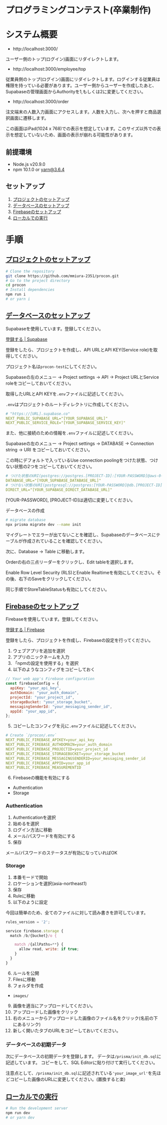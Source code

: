 # プログラミングコンテスト(卒業制作)

# システム概要

- http://localhost:3000/

ユーザー側のトップ(ログイン)画面にリダイレクトします。

- http://localhost:3000/employee/top

従業員側のトップ(ログイン)画面にリダイレクトします。ログインする従業員は権限を持っている必要があります。ユーザー側からユーザーを作成したあと、Supabaseの管理画面からAuthorityを1,もしくは2に変更してください。

- http://localhost:3000/order

注文端末の人数入力画面にアクセスします。人数を入力し、次へを押すと商品選択画面に遷移します。

この画面はiPad(1024 x 768)での表示を想定しています。このサイズ以外での表示を想定していないため、画面の表示が崩れる可能性があります。


## 前提環境

- Node.js v20.9.0
- npm 10.1.0 or yarn@3.6.4

## セットアップ
1. [プロジェクトのセットアップ](#プロジェクトのセットアップ)
2. [データベースのセットアップ](#データベースのセットアップ)
3. [Firebaseのセットアップ](#Firebaseのセットアップ)
4. [ローカルでの実行](#ローカルでの実行)

# 手順

## [プロジェクトのセットアップ](#プロジェクトのセットアップ)
```bash
# Clone the repository
git clone https://github.com/mmiura-2351/procon.git
# Go to the project directory
cd procon
# Install dependencies
npm run i
# or yarn i
```

## [データベースのセットアップ](#データベースのセットアップ)
Supabaseを使用しています。登録してください。

[登録する | Supabase](https://supabase.com/dashboard/sign-in)

登録をしたら、プロジェクトを作成し、API URLとAPI KEY(Service role)を取得してください。

プロジェクト名は`procon-test`にしてください。

Supabaseの左のメニュー -> Project settings -> API -> Project URLとService roleをコピーしておいてください。

取得したURLとAPI KEYを`.env`ファイルに記述してください。

`.env`はプロジェクトのルートディレクトリに作成してください。

```yaml
# "https://[URL].supabase.co"
NEXT_PUBLIC_SUPABASE_URL="[YOUR_SUPABASE_URL]"
NEXT_PUBLIC_SERVICE_ROLE="[YOUR_SUPABASE_SERVICE_KEY]"
```

また、他に接続のための情報を`.env`ファイルに記述してください。

Supabaseの左のメニュー -> Project settings -> DATABASE -> Connection string -> URI をコピーしておいてください。

この時にデフォルトで入っているUse connection poolingをつけた状態、つけない状態の2つをコピーしておいてください。

```yaml
# つけた状態のURI(postgres://postgres.[PROJECT-ID]:[YOUR-PASSWORD]@aws-0-ap-northeast-1.pooler.supabase.com:5432/postgres)
DATABASE_URL="[YOUR_SUPABASE_DATABASE_URL]"
# つけない状態のURI(postgresql://postgres:[YOUR-PASSWORD]@db.[PROJECT-ID].supabase.co:5432/postgres)
DIRECT_URL="[YOUR_SUPABASE_DIRECT_DATABASE_URL]"
```

[YOUR-PASSWORD], [PROJECT-ID]は適切に変更してください。

データベースの作成
```bash
# migrate database
npx prisma migrate dev --name init
```
マイグレートでエラーが出てないことを確認し、Supabaseのデータベースにテーブルが作成されていることを確認してください。

次に、Database -> Table に移動します。

Orderの右の三点リーダーをクリックし、Edit tableを選択します。

Enable Row Level Security (RLS)とEnable Realtimeを有効にしてください。その後、右下のSaveをクリックしてください。

同じ手順でStoreTableStatusも有効にしてください。

## [Firebaseのセットアップ](#Firebaseのセットアップ)
Firebaseを使用しています。登録してください。

[登録する | Firebase](https://console.firebase.google.com/)

登録をしたら、プロジェクトを作成し、Firebaseの設定を行ってください。

1. ウェブアプリを追加を選択
2. アプリのニックネームを入力
3. 「npmの設定を使用する」を選択
4. 以下のようなコンフィグをコピーしておく
```javascript
// Your web app's Firebase configuration
const firebaseConfig = {
  apiKey: "your_api_key",
  authDomain: "your_auth_domain",
  projectId: "your_project_id",
  storageBucket: "your_storage_bucket",
  messagingSenderId: "your_messaging_sender_id",
  appId: "your_app_id",
};
```
5. コピーしたコンフィグを元に`.env`ファイルに記述してください。
```yaml
# Create `/procon/.env`
NEXT_PUBLIC_FIREBASE_APIKEY=your_api_key
NEXT_PUBLIC_FIREBASE_AUTHDOMAIN=your_auth_domain
NEXT_PUBLIC_FIREBASE_PROJECTID=your_project_id
NEXT_PUBLIC_FIREBASE_STORAGEBUCKET=your_storage_bucket
NEXT_PUBLIC_FIREBASE_MESSAGINGSENDERID=your_messaging_sender_id
NEXT_PUBLIC_FIREBASE_APPID=your_app_id
NEXT_PUBLIC_FIREBASE_MEASUREMENTID
```
6. Firebaseの機能を有効にする
  - Authentication
  - Storage

### Authentication
1. Authenticationを選択
2. 始めるを選択
3. ログイン方法に移動
4. メール/パスワードを有効にする
5. 保存

メール/パスワードのステータスが有効になっていればOK

### Storage
1. 本番モードで開始
2. ロケーションを選択(asia-northeast1)
3. 保存
4. Ruleに移動
5. 以下のように設定

今回は簡単のため、全てのファイルに対して読み書きを許可しています。
```javascript
rules_version = '2';

service firebase.storage {
  match /b/{bucket}/o {

    match /{allPaths=**} {
      allow read, write: if true;
    }
  }
}
```
6. ルールを公開
7. Filesに移動
8. フォルダを作成
  - `images/`
9. 画像を適当にアップロードしてください。
10. アップロードした画像をクリック
11. 右のメニューからアップロードした画像のファイル名をクリック(名前の下にあるリンク)
12. 新しく開いたタブのURLをコピーしておいてください。

### データベースの初期データ
次にデータベースの初期データを登録します。
データは`/prisma/init_db.sql`に記述しています。
コピーをして、SQL Editorに貼り付けて実行してください。

注意点として、`/prisma/init_db.sql`に記述されている`'your_image_url'`を先ほどコピーした画像のURLに変更してください。(置換すると楽)

## [ローカルでの実行](#ローカルでの実行)
```bash
# Run the development server
npm run dev
# or yarn dev
```